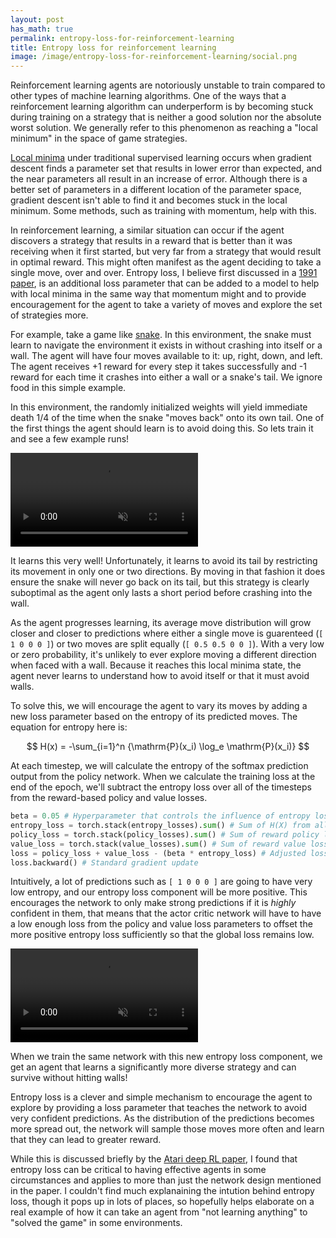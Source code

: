 ```yaml
---
layout: post
has_math: true
permalink: entropy-loss-for-reinforcement-learning
title: Entropy loss for reinforcement learning
image: /image/entropy-loss-for-reinforcement-learning/social.png
---
```


Reinforcement learning agents are notoriously unstable to train compared to 
other types of machine learning algorithms. One of the ways that a reinforcement
learning algorithm can underperform is by becoming stuck during training on a 
strategy that is neither a good solution nor the absolute worst solution. We 
generally refer to this phenomenon as reaching a "local minimum" in the space
of game strategies. 

<!-- Content Breaker -->

[Local minima] under traditional supervised learning occurs when gradient descent
finds a parameter set that results in lower error than expected, and the near
parameters all result in an increase of error. Although there is a better set of
parameters in a different location of the parameter space, gradient descent 
isn't able to find it and becomes stuck in the local minimum. Some methods, such
as training with momentum, help with this.

In reinforcement learning, a similar situation can occur if the agent discovers
a strategy that results in a reward that is better than it was receiving when it
first started, but very far from a strategy that would result in optimal reward.
This might often manifest as the agent deciding to take a single move, over and
over. Entropy loss, I believe first discussed in a [1991 paper], is an 
additional loss parameter that can be added to a model to help with local minima
in the same way that momentum might and to provide encouragement for the agent 
to take a variety of moves and explore the set of strategies more.

For example, take a game like [snake]. In this environment, the snake must learn
to navigate the environment it exists in without crashing into itself or a wall.
The agent will have four moves available to it: up, right, down, and left. The
agent receives +1 reward for every step it takes successfully and -1 reward for
each time it crashes into either a wall or a snake's tail. We ignore food in 
this simple example.

In this environment, the randomly initialized weights will yield immediate death 
1/4 of the time when the snake "moves back" onto its own tail. One of the first
things the agent should learn is to avoid doing this. So lets train it and see a
few example runs!

<video autoplay loop muted width="300">
  <source
    src="/file/entropy-loss-for-reinforcement-learning/before.mp4"
    type="video/mp4">
  Your browser does not support this video.
</video>

It learns this very well! Unfortunately, it learns to avoid its tail by 
restricting its movement in only one or two directions. By moving in that 
fashion it does ensure the snake will never go back on its tail, but this 
strategy is clearly suboptimal as the agent only lasts a short period before
crashing into the wall.

As the agent progresses learning, its average move distribution will grow
closer and closer to predictions where either a single move is guarenteed 
(`[ 1 0 0 0 ]`) or two moves are split equally (`[ 0.5 0.5 0 0 ]`). With a very 
low or zero probability, it's unlikely to ever explore moving a different 
direction when faced with a wall. Because it reaches this local minima state,
the agent never learns to understand how to avoid itself or that it must avoid
walls.

To solve this, we will encourage the agent to vary its moves by adding a new
loss parameter based on the entropy of its predicted moves. The equation for
entropy here is:

$$
H(x) = -\sum_{i=1}^n {\mathrm{P}(x_i) \log_e \mathrm{P}(x_i)}
$$

At each timestep, we will calculate the entropy of the softmax prediction output
from the policy network. When we calculate the training loss at the end of the 
epoch, we'll subtract the entropy loss over all of the timesteps from the 
reward-based policy and value losses. 

```python
beta = 0.05 # Hyperparameter that controls the influence of entropy loss
entropy_loss = torch.stack(entropy_losses).sum() # Sum of H(X) from all steps
policy_loss = torch.stack(policy_losses).sum() # Sum of reward policy losses
value_loss = torch.stack(value_losses).sum() # Sum of reward value losses
loss = policy_loss + value_loss - (beta * entropy_loss) # Adjusted loss function
loss.backward() # Standard gradient update
```

Intuitively, a lot of predictions such as `[ 1 0 0 0 ]` are going to have very 
low entropy, and our entropy loss component will be more positive. This 
encourages the network to only make strong predictions if it is _highly_ 
confident in them, that means that the actor critic network will have to have a
low enough loss from the policy and value loss parameters to offset the more 
positive entropy loss sufficiently so that the global loss remains low.

<video autoplay loop muted width="300">
  <source
    src="/file/entropy-loss-for-reinforcement-learning/after.mp4"
    type="video/mp4">
  Your browser does not support this video.
</video>

When we train the same network with this new entropy loss component, we get an
agent that learns a significantly more diverse strategy and can survive without 
hitting walls!

Entropy loss is a clever and simple mechanism to encourage the agent to explore
by providing a loss parameter that teaches the network to avoid very confident 
predictions. As the distribution of the predictions becomes more spread out, the
network will sample those moves more often and learn that they can lead to 
greater reward.

While this is discussed briefly by the [Atari deep RL paper], I found that 
entropy loss can be critical to having effective agents in some circumstances 
and applies to more than just the network design mentioned in the paper. I 
couldn't find much explanaining the intution behind entropy loss, though it pops
up in lots of places, so hopefully helps elaborate on a real example of how it 
can take an agent from "not learning anything" to "solved the game" in some 
environments.

[snake]: https://en.wikipedia.org/wiki/Snake_(video_game_genre)
[local minima]: https://en.wikipedia.org/wiki/Maxima_and_minima
[1991 paper]: http://citeseerx.ist.psu.edu/viewdoc/download?doi=10.1.1.54.3433&rep=rep1&type=pdf
[Atari deep RL paper]: https://www.cs.toronto.edu/~vmnih/docs/dqn.pdf
